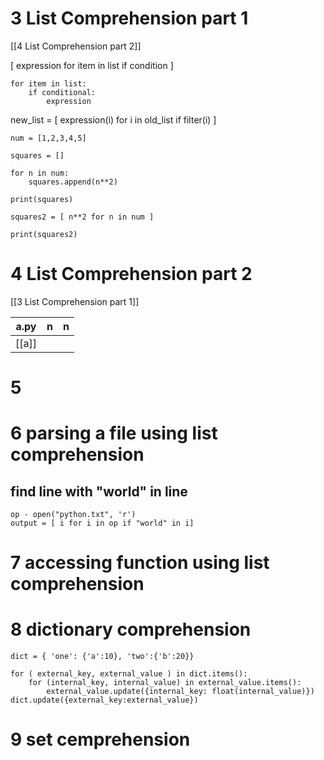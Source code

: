 # 3 List Comprehension part 1

[[4 List Comprehension part 2]]

[ expression   for item in list if condition ]
```
for item in list:
	if conditional:
		expression
```

new_list = [ expression(i) for i in old_list if filter(i) ]

```
num = [1,2,3,4,5]

squares = []

for n in num:
    squares.append(n**2)

print(squares)

squares2 = [ n**2 for n in num ]

print(squares2)
```

# 4 List Comprehension part 2
[[3 List Comprehension part 1]]

| a.py | n | n |
|-|-|-|
|[[a]]| | |


# 5

# 6 parsing a file using list comprehension
## find line with "world" in line
```
op - open("python.txt", 'r')
output = [ i for i in op if "world" in i]
```

# 7 accessing function using list comprehension

# 8 dictionary comprehension
```
dict = { 'one': {'a':10}, 'two':{'b':20}}

for ( external_key, external_value ) in dict.items():
	for (internal_key, internal_value) in external_value.items():
		external_value.update({internal_key: float(internal_value)})
dict.update({external_key:external_value})
```

# 9 set cemprehension
